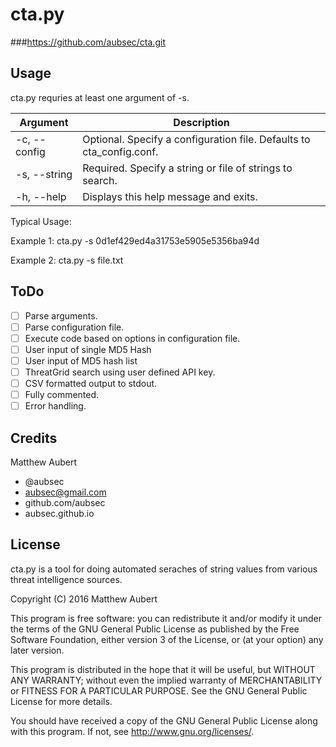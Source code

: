 # cta.py
###https://github.com/aubsec/cta.git

## Usage

cta.py requries at least one argument of -s.

|Argument   |Description|
|---        |---|
|-c, --config |Optional. Specify a configuration file.  Defaults to cta_config.conf.|
|-s, --string |Required. Specify a string or file of strings to search.|
|-h, --help | Displays this help message and exits.|


Typical Usage:

Example 1:  cta.py -s 0d1ef429ed4a31753e5905e5356ba94d

Example 2:  cta.py -s file.txt

## ToDo
- [ ] Parse arguments.
- [ ] Parse configuration file.
- [ ] Execute code based on options in configuration file.
- [ ] User input of single MD5 Hash
- [ ] User input of MD5 hash list
- [ ] ThreatGrid search using user defined API key.
- [ ] CSV formatted output to stdout.
- [ ] Fully commented.
- [ ] Error handling.

## Credits

Matthew Aubert
- @aubsec
- aubsec@gmail.com
- github.com/aubsec
- aubsec.github.io

## License

cta.py is a tool for doing automated seraches of string values from various 
threat intelligence sources.

Copyright (C) 2016 Matthew Aubert

This program is free software: you can redistribute it and/or modify
it under the terms of the GNU General Public License as published by
the Free Software Foundation, either version 3 of the License, or
(at your option) any later version.

This program is distributed in the hope that it will be useful,
but WITHOUT ANY WARRANTY; without even the implied warranty of
MERCHANTABILITY or FITNESS FOR A PARTICULAR PURPOSE.  See the
GNU General Public License for more details.

You should have received a copy of the GNU General Public License
along with this program.  If not, see http://www.gnu.org/licenses/.
